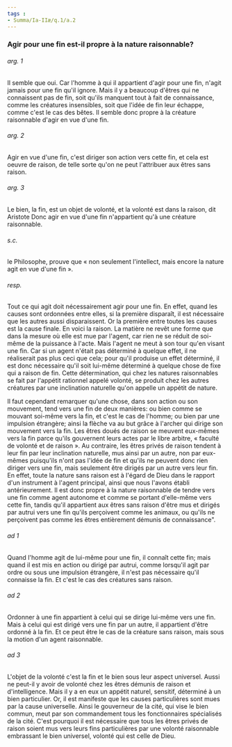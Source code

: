 ```yaml
---
tags : 
- Summa/Ia-IIæ/q.1/a.2
---
```


### Agir pour une fin est-il propre à la nature raisonnable?

###### arg. 1
Il semble que oui. Car l'homme à qui il appartient d'agir pour une fin, n'agit jamais pour une fin qu'il ignore. Mais il y a beaucoup d'êtres qui ne connaissent pas de fin, soit qu'ils manquent tout à fait de connaissance, comme les créatures insensibles, soit que l'idée de fin leur échappe, comme c'est le cas des bêtes. Il semble donc propre à la créature raisonnable d'agir en vue d'une fin. 

###### arg. 2
Agir en vue d'une fin, c'est diriger son action vers cette fin, et cela est oeuvre de raison, de telle sorte qu'on ne peut l'attribuer aux êtres sans raison. 

###### arg. 3
Le bien, la fin, est un objet de volonté, et la volonté est dans la raison, dit Aristote Donc agir en vue d'une fin n'appartient qu'à une créature raisonnable. 

###### s.c.
le Philosophe, prouve que « non seulement l'intellect, mais encore la nature agit en vue d'une fin ». 

###### resp.
Tout ce qui agit doit nécessairement agir pour une fin. En effet, quand les causes sont ordonnées entre elles, si la première disparaît, il est nécessaire que les autres aussi disparaissent. Or la première entre toutes les causes est la cause finale. En voici la raison. La matière ne revêt une forme que dans la mesure où elle est mue par l'agent, car rien ne se réduit de soi-même de la puissance à l'acte. Mais l'agent ne meut à son tour qu'en visant une fin. Car si un agent n'était pas déterminé à quelque effet, il ne réaliserait pas plus ceci que cela; pour qu'il produise un effet déterminé, il est donc nécessaire qu'il soit lui-même déterminé à quelque chose de fixe qui a raison de fin. Cette détermination, qui chez les natures raisonnables se fait par l'appétit rationnel appelé volonté, se produit chez les autres créatures par une inclination naturelle qu'on appelle un appétit de nature. 

Il faut cependant remarquer qu'une chose, dans son action ou son mouvement, tend vers une fin de deux manières: ou bien comme se mouvant soi-même vers la fin, et c'est le cas de l'homme; ou bien par une impulsion étrangère; ainsi la flèche va au but grâce à l'archer qui dirige son mouvement vers la fin. Les êtres doués de raison se meuvent eux-mêmes vers la fin parce qu'ils gouvernent leurs actes par le libre arbitre, « faculté de volonté et de raison ». Au contraire, les êtres privés de raison tendent à leur fin par leur inclination naturelle, mus ainsi par un autre, non par eux-mêmes puisqu'ils n'ont pas l'idée de fin et qu'ils ne peuvent donc rien diriger vers une fin, mais seulement être dirigés par un autre vers leur fin. En effet, toute la nature sans raison est à l'égard de Dieu dans le rapport d'un instrument à l'agent principal, ainsi que nous l'avons établi antérieurement. Il est donc propre à la nature raisonnable de tendre vers une fin comme agent autonome et comme se portant d'elle-même vers cette fin, tandis qu'il appartient aux êtres sans raison d'être mus et dirigés par autrui vers une fin qu'ils perçoivent comme les animaux, ou qu'ils ne perçoivent pas comme les êtres entièrement démunis de connaissance". 

###### ad 1
Quand l'homme agit de lui-même pour une fin, il connaît cette fin; mais quand il est mis en action ou dirigé par autrui, comme lorsqu'il agit par ordre ou sous une impulsion étrangère, il n'est pas nécessaire qu'il connaisse la fin. Et c'est le cas des créatures sans raison. 

###### ad 2
Ordonner à une fin appartient à celui qui se dirige lui-même vers une fin. Mais à celui qui est dirigé vers une fin par un autre, il appartient d'être ordonné à la fin. Et ce peut être le cas de la créature sans raison, mais sous la motion d'un agent raisonnable. 

###### ad 3
L'objet de la volonté c'est la fin et le bien sous leur aspect universel. Aussi ne peut-il y avoir de volonté chez les êtres démunis de raison et d'intelligence. Mais il y a en eux un appétit naturel, sensitif, déterminé à un bien particulier. Or, il est manifeste que les causes particulières sont mues par la cause universelle. Ainsi le gouverneur de la cité, qui vise le bien commun, meut par son commandement tous les fonctionnaires spécialisés de la cité. C'est pourquoi il est nécessaire que tous les êtres privés de raison soient mus vers leurs fins particulières par une volonté raisonnable embrassant le bien universel, volonté qui est celle de Dieu. 

